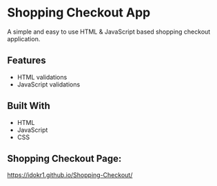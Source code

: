# Shopping Checkout App

A simple and easy to use HTML & JavaScript based shopping checkout application.

## Features
- HTML validations
- JavaScript validations

## Built With
- HTML
- JavaScript
- CSS

## Shopping Checkout Page:
https://idokr1.github.io/Shopping-Checkout/
